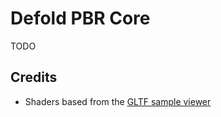# Defold PBR Core

TODO

## Credits

* Shaders based from the [GLTF sample viewer](https://github.com/KhronosGroup/glTF-Sample-Viewer)
